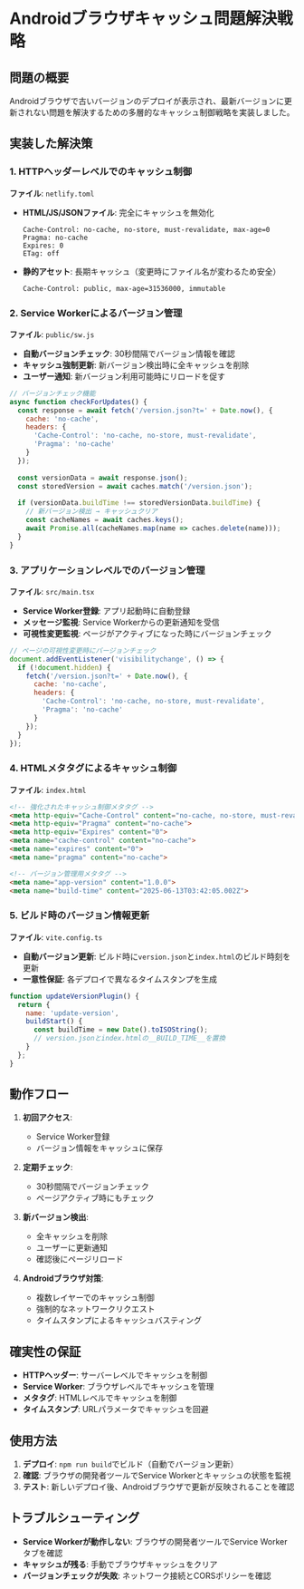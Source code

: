 # Androidブラウザキャッシュ問題解決戦略

## 問題の概要
Androidブラウザで古いバージョンのデプロイが表示され、最新バージョンに更新されない問題を解決するための多層的なキャッシュ制御戦略を実装しました。

## 実装した解決策

### 1. HTTPヘッダーレベルでのキャッシュ制御

**ファイル**: `netlify.toml`

- **HTML/JS/JSONファイル**: 完全にキャッシュを無効化
  ```
  Cache-Control: no-cache, no-store, must-revalidate, max-age=0
  Pragma: no-cache
  Expires: 0
  ETag: off
  ```

- **静的アセット**: 長期キャッシュ（変更時にファイル名が変わるため安全）
  ```
  Cache-Control: public, max-age=31536000, immutable
  ```

### 2. Service Workerによるバージョン管理

**ファイル**: `public/sw.js`

- **自動バージョンチェック**: 30秒間隔でバージョン情報を確認
- **キャッシュ強制更新**: 新バージョン検出時に全キャッシュを削除
- **ユーザー通知**: 新バージョン利用可能時にリロードを促す

```javascript
// バージョンチェック機能
async function checkForUpdates() {
  const response = await fetch('/version.json?t=' + Date.now(), {
    cache: 'no-cache',
    headers: {
      'Cache-Control': 'no-cache, no-store, must-revalidate',
      'Pragma': 'no-cache'
    }
  });
  
  const versionData = await response.json();
  const storedVersion = await caches.match('/version.json');
  
  if (versionData.buildTime !== storedVersionData.buildTime) {
    // 新バージョン検出 → キャッシュクリア
    const cacheNames = await caches.keys();
    await Promise.all(cacheNames.map(name => caches.delete(name)));
  }
}
```

### 3. アプリケーションレベルでのバージョン管理

**ファイル**: `src/main.tsx`

- **Service Worker登録**: アプリ起動時に自動登録
- **メッセージ監視**: Service Workerからの更新通知を受信
- **可視性変更監視**: ページがアクティブになった時にバージョンチェック

```javascript
// ページの可視性変更時にバージョンチェック
document.addEventListener('visibilitychange', () => {
  if (!document.hidden) {
    fetch('/version.json?t=' + Date.now(), {
      cache: 'no-cache',
      headers: {
        'Cache-Control': 'no-cache, no-store, must-revalidate',
        'Pragma': 'no-cache'
      }
    });
  }
});
```

### 4. HTMLメタタグによるキャッシュ制御

**ファイル**: `index.html`

```html
<!-- 強化されたキャッシュ制御メタタグ -->
<meta http-equiv="Cache-Control" content="no-cache, no-store, must-revalidate, max-age=0">
<meta http-equiv="Pragma" content="no-cache">
<meta http-equiv="Expires" content="0">
<meta name="cache-control" content="no-cache">
<meta name="expires" content="0">
<meta name="pragma" content="no-cache">

<!-- バージョン管理用メタタグ -->
<meta name="app-version" content="1.0.0">
<meta name="build-time" content="2025-06-13T03:42:05.002Z">
```

### 5. ビルド時のバージョン情報更新

**ファイル**: `vite.config.ts`

- **自動バージョン更新**: ビルド時に`version.json`と`index.html`のビルド時刻を更新
- **一意性保証**: 各デプロイで異なるタイムスタンプを生成

```javascript
function updateVersionPlugin() {
  return {
    name: 'update-version',
    buildStart() {
      const buildTime = new Date().toISOString();
      // version.jsonとindex.htmlの__BUILD_TIME__を置換
    }
  };
}
```

## 動作フロー

1. **初回アクセス**:
   - Service Worker登録
   - バージョン情報をキャッシュに保存

2. **定期チェック**:
   - 30秒間隔でバージョンチェック
   - ページアクティブ時にもチェック

3. **新バージョン検出**:
   - 全キャッシュを削除
   - ユーザーに更新通知
   - 確認後にページリロード

4. **Androidブラウザ対策**:
   - 複数レイヤーでのキャッシュ制御
   - 強制的なネットワークリクエスト
   - タイムスタンプによるキャッシュバスティング

## 確実性の保証

- **HTTPヘッダー**: サーバーレベルでキャッシュを制御
- **Service Worker**: ブラウザレベルでキャッシュを管理
- **メタタグ**: HTMLレベルでキャッシュを制御
- **タイムスタンプ**: URLパラメータでキャッシュを回避

## 使用方法

1. **デプロイ**: `npm run build`でビルド（自動でバージョン更新）
2. **確認**: ブラウザの開発者ツールでService Workerとキャッシュの状態を監視
3. **テスト**: 新しいデプロイ後、Androidブラウザで更新が反映されることを確認

## トラブルシューティング

- **Service Workerが動作しない**: ブラウザの開発者ツールでService Workerタブを確認
- **キャッシュが残る**: 手動でブラウザキャッシュをクリア
- **バージョンチェックが失敗**: ネットワーク接続とCORSポリシーを確認